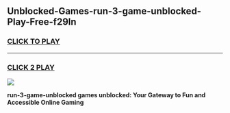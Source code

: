 
## Unblocked-Games-run-3-game-unblocked-Play-Free-f29ln
<h3>
<a href="https://premium76.site?title=run-3-game-unblocked&ref=22A">CLICK TO PLAY</a></h3>
<hr>

<h3>
<a href="https://premium76.site?title=run-3-game-unblocked&ref=22A">CLICK 2 PLAY</a>
  
</h3>

<a href="https://premium76.site?title=run-3-game-unblocked&ref=22A"><img src="https://clearcache.store/games.png"></a>


**run-3-game-unblocked games unblocked: Your Gateway to Fun and Accessible Online Gaming**
